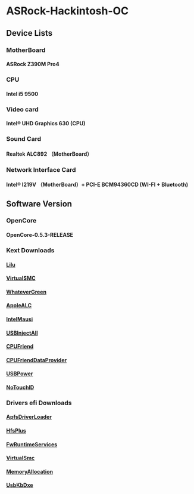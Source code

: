 # ASRock-Hackintosh-OC

## Device Lists

### MotherBoard
#### ASRock Z390M Pro4
### CPU
#### Intel i5 9500
### Video card
#### Intel® UHD Graphics 630 (CPU)
### Sound Card
#### Realtek ALC892 （MotherBoard）
### Network Interface Card
#### Intel® I219V （MotherBoard）+ PCI-E BCM94360CD (WI-FI + Bluetooth)

## Software Version

### OpenCore
#### OpenCore-0.5.3-RELEASE

### Kext Downloads
#### [Lilu](https://github.com/acidanthera/Lilu/releases)
#### [VirtualSMC](https://github.com/acidanthera/VirtualSMC/releases)
#### [WhateverGreen](https://github.com/acidanthera/WhateverGreen/releases)
#### [AppleALC](https://github.com/acidanthera/AppleALC/releases)
#### [IntelMausi](https://github.com/acidanthera/IntelMausi/releases)
#### [USBInjectAll](https://bitbucket.org/RehabMan/os-x-usb-inject-all/downloads/)
#### [CPUFriend](https://github.com/acidanthera/CPUFriend/releases)
#### [CPUFriendDataProvider](https://blog.xjn819.com/)
#### [USBPower](https://github.com/SeonMe/ASRock-Hackintosh-OC)
#### [NoTouchID](https://github.com/al3xtjames/NoTouchID/releases)

### Drivers efi Downloads
#### [ApfsDriverLoader](https://github.com/acidanthera/AppleSupportPkg/releases)
#### [HfsPlus](https://github.com/Dids/clover-builder/releases)
#### [FwRuntimeServices](https://github.com/acidanthera/AppleSupportPkg/releases)
#### [VirtualSmc](https://github.com/acidanthera/VirtualSMC/releases)
#### [MemoryAllocation](https://github.com/williambj1/OpenCore-Factory/releases/tag/OpenCore-UEFI-Drivers)
#### [UsbKbDxe](https://github.com/acidanthera/AppleSupportPkg/releases)
